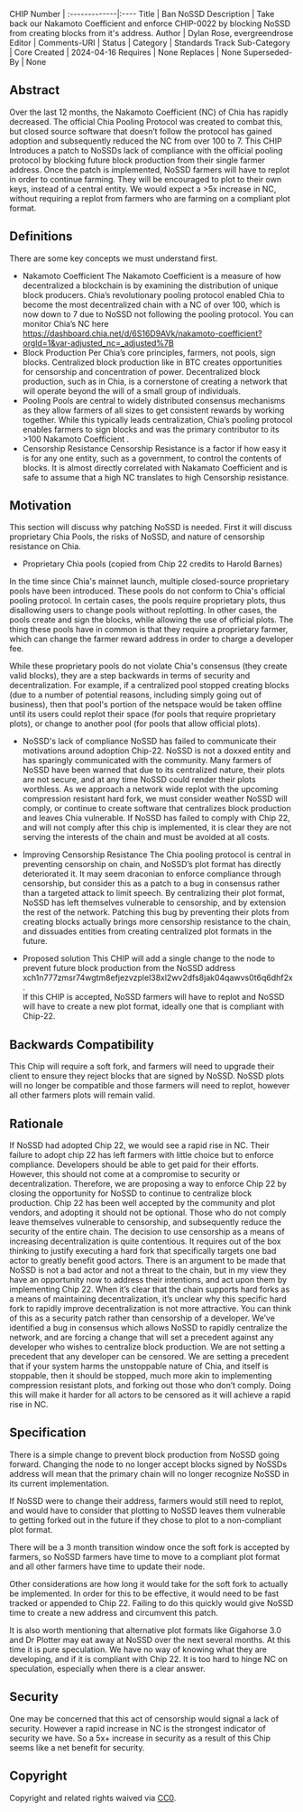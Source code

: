 CHIP Number   | 
:-------------|:----
Title         | Ban NoSSD
Description   | Take back our Nakamoto Coefficient and enforce CHIP-0022 by blocking NoSSD from creating blocks from it's address.
Author        | Dylan Rose, evergreendrose
Editor        | 
Comments-URI  | 
Status        | 
Category      | Standards Track 
Sub-Category  | Core 
Created       | 2024-04-16 
Requires      | None 
Replaces      | None 
Superseded-By | None 


## Abstract
Over the last 12 months, the Nakamoto Coefficient (NC) of Chia has rapidly decreased. The official Chia Pooling Protocol was created to combat this, but closed source software that doesn’t follow the protocol has gained adoption and subsequently reduced the NC from over 100 to 7. This CHIP Introduces a patch to NoSSDs lack of compliance with the official pooling protocol by blocking future block production from their single farmer address. Once the patch is implemented, NoSSD farmers will have to replot in order to continue farming. They will be encouraged to plot to their own keys, instead of a central entity. We would expect a >5x increase in NC, without requiring a replot from farmers who are farming on a compliant plot format.

## Definitions
There are some key concepts we must understand first.
* Nakamoto Coefficient
The Nakamoto Coefficient is a measure of how decentralized a blockchain is by examining the distribution of unique block producers. Chia’s revolutionary pooling protocol enabled Chia to become the most decentralized chain with a NC of over 100, which is now down to 7 due to NoSSD not following the pooling protocol. 
You can monitor Chia’s NC here https://dashboard.chia.net/d/6S16D9AVk/nakamoto-coefficient?orgId=1&var-adjusted_nc=_adjusted%7B
* Block Production
Per Chia’s core principles, farmers, not pools, sign blocks. Centralized block production like in BTC creates opportunities for censorship and concentration of power. Decentralized block production, such as in Chia, is a cornerstone of creating a network that will operate beyond the will of a small group of individuals.
* Pooling
Pools are central to widely distributed consensus mechanisms as they allow farmers of all sizes to get consistent rewards by working together. While this typically leads centralization, Chia’s pooling protocol enables farmers to sign blocks and was the primary contributor to its >100 Nakamoto Coefficient .
* Censorship Resistance
Censorship Resistance is a factor if how easy it is for any one entity, such as a government, to control the contents of blocks. It is almost directly correlated with Nakamato Coefficient and is safe to assume that a high NC translates to high Censorship resistance.
  
## Motivation
This section will discuss why patching NoSSD is needed. First it will discuss proprietary Chia Pools, the risks of NoSSD, and nature of censorship resistance on Chia.

* Proprietary Chia pools (copied from Chip 22 credits to Harold Barnes)

In the time since Chia's mainnet launch, multiple closed-source proprietary pools have been introduced. These pools do not conform to Chia's official pooling protocol. In certain cases, the pools require proprietary plots, thus disallowing users to change pools without replotting. In other cases, the pools create and sign the blocks, while allowing the use of official plots. The thing these pools have in common is that they require a proprietary farmer, which can change the farmer reward address in order to charge a developer fee.

While these proprietary pools do not violate Chia's consensus (they create valid blocks), they are a step backwards in terms of security and decentralization. For example, if a centralized pool stopped creating blocks (due to a number of potential reasons, including simply going out of business), then that pool's portion of the netspace would be taken offline until its users could replot their space (for pools that require proprietary plots), or change to another pool (for pools that allow official plots).

* NoSSD's lack of compliance
NoSSD has failed to communicate their motivations around adoption Chip-22. NoSSD is not a doxxed entity and has sparingly communicated with the community. Many farmers of NoSSD have been warned that due to its centralized nature, their plots are not secure, and at any time NoSSD could render their plots worthless. As we approach a network wide replot with the upcoming compression resistant hard fork, we must consider weather NoSSD will comply, or continue to create software that centralizes block production and leaves Chia vulnerable. If NoSSD has failed to comply with Chip 22, and will not comply after this chip is implemented, it is clear they are not serving the interests of the chain and must be avoided at all costs.

* Improving Censorship Resistance
The Chia pooling protocol is central in preventing censorship on chain, and NoSSD’s plot format has directly deteriorated it. It may seem draconian to enforce compliance through censorship, but consider this as a patch to a bug in consensus rather than a targeted attack to limit speech. By centralizing their plot format, NoSSD has left themselves vulnerable to censorship, and by extension the rest of the network. Patching this bug by preventing their plots from creating blocks actually brings more censorship resistance to the chain, and dissuades entities from creating centralized plot formats in the future.

* Proposed solution
This CHIP will add a single change to the node to prevent future block production from the NoSSD address xch1n777zmsr74wgtm8efjezvzplel38xl2wv2dfs8jak04qawvs0t6q6dhf2x.  
If this CHIP is accepted, NoSSD farmers will have to replot and NoSSD will have to create a new plot format, ideally one that is compliant with Chip-22.

## Backwards Compatibility
This Chip will require a soft fork, and farmers will need to upgrade their client to ensure they reject blocks that are signed by NoSSD. NoSSD plots will no longer be compatible and those farmers will need to replot, however all other farmers plots will remain valid.

## Rationale
If NoSSD had adopted Chip 22, we would see a rapid rise in NC. Their failure to adopt chip 22 has left farmers with little choice but to enforce compliance. 
Developers should be able to get paid for their efforts. However, this should not come at a compromise to security or decentralization. Therefore, we are proposing a way to enforce Chip 22 by closing the opportunity for NoSSD to continue to centralize block production.
Chip 22 has been well accepted by the community and plot vendors, and adopting it should not be optional. Those who do not comply leave themselves vulnerable to censorship, and subsequently reduce the security of the entire chain.
The decision to use censorship as a means of increasing decentralization is quite contentious. It requires out of the box thinking to justify executing a hard fork that specifically targets one bad actor to greatly benefit good actors.
There is an argument to be made that NoSSD is not a bad actor and not a threat to the chain, but in my view they have an opportunity now to address their intentions, and act upon them by implementing Chip 22. When it’s clear that the chain supports hard forks as a means of maintaining decentralization, it’s unclear why this specific hard fork to rapidly improve decentralization is not more attractive. 
You can think of this as a security patch rather than censorship of a developer. We’ve identified a bug in consensus which allows NoSSD to rapidly centralize the network, and are forcing a change that will set a precedent against any developer who wishes to centralize block production.
We are not setting a precedent that any developer can be censored. We are setting a precedent that if your system harms the unstoppable nature of Chia, and itself is stoppable, then it should be stopped, much more akin to implementing compression resistant plots, and forking out those who don’t comply. Doing this will make it harder for all actors to be censored as it will achieve a rapid rise in NC.

## Specification
There is a simple change to prevent block production from NoSSD going forward. Changing the node to no longer accept blocks signed by NoSSDs address will mean that the primary chain will no longer recognize NoSSD in its current implementation.

If NoSSD were to change their address, farmers would still need to replot, and would have to consider that plotting to NoSSD leaves them vulnerable to getting forked out in the future if they chose to plot to a non-compliant plot format.

There will be a 3 month transition window once the soft fork is accepted by farmers, so NoSSD farmers have time to move to a compliant plot format and all other farmers have time to update their node. 

Other considerations are how long it would take for the soft fork to actually be implemented. In order for this to be effective, it would need to be fast tracked or appended to Chip 22. Failing to do this quickly would give NoSSD time to create a new address and circumvent this patch. 

It is also worth mentioning that alternative plot formats like Gigahorse 3.0 and Dr Plotter may eat away at NoSSD over the next several months. At this time it is pure speculation. We have no way of knowing what they are developing, and if it is compliant with Chip 22. It is too hard to hinge NC on speculation, especially when there is a clear answer. 

## Security
One may be concerned that this act of censorship would signal a lack of security.  However a rapid increase in NC is the strongest indicator of security we have. So a 5x+ increase in security as a result of this Chip seems like a net benefit for security.

## Copyright
Copyright and related rights waived via [CC0](https://creativecommons.org/publicdomain/zero/1.0/).



